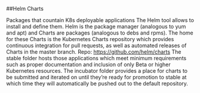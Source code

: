 ##Helm Charts

Packages that countain K8s deployable applications
The Helm tool allows to install and define them.
Helm is the package manager (analogous to yum and apt) and Charts are packages (analogous to debs and rpms).
The home for these Charts is the Kubernetes Charts repository which provides continuous integration for pull requests, as well as automated releases of Charts in the master branch.
Repo: https://github.com/helm/charts
The stable folder hosts those applications which meet minimum requirements such as proper documentation and inclusion of only Beta or higher Kubernetes resources.
The incubator folder provides a place for charts to be submitted and iterated on until they’re ready for promotion to stable at which time they will automatically be pushed out to the default repository.